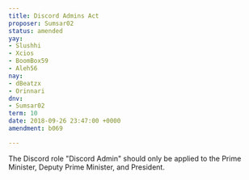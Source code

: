 ```yaml
---
title: Discord Admins Act
proposer: Sumsar02
status: amended
yay:
- Slushhi
- Xcios
- BoomBox59
- Aleh56
nay:
- dBeatzx
- Orinnari
dnv:
- Sumsar02
term: 10
date: 2018-09-26 23:47:00 +0000
amendment: b069

---
```

The Discord role "Discord Admin" should only be applied to the Prime Minister, Deputy Prime Minister, and President.